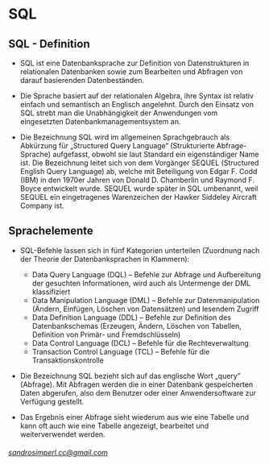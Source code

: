 # SQL

## SQL - Definition

* SQL ist eine Datenbanksprache zur Definition von Datenstrukturen in relationalen Datenbanken sowie zum Bearbeiten und Abfragen von darauf basierenden Datenbeständen.

* Die Sprache basiert auf der relationalen Algebra, ihre Syntax ist relativ einfach und semantisch an Englisch angelehnt. Durch den Einsatz von SQL strebt man die Unabhängigkeit der Anwendungen vom eingesetzten Datenbankmanagementsystem an.

* Die Bezeichnung SQL wird im allgemeinen Sprachgebrauch als Abkürzung für „Structured Query Language“ (Strukturierte Abfrage-Sprache) aufgefasst, obwohl sie laut Standard ein eigenständiger Name ist. Die Bezeichnung leitet sich von dem Vorgänger SEQUEL (Structured English Query Language) ab, welche mit Beteiligung von Edgar F. Codd (IBM) in den 1970er Jahren von Donald D. Chamberlin und Raymond F. Boyce entwickelt wurde. SEQUEL wurde später in SQL umbenannt, weil SEQUEL ein eingetragenes Warenzeichen der Hawker Siddeley Aircraft Company ist.

## Sprachelemente

* SQL-Befehle lassen sich in fünf Kategorien unterteilen (Zuordnung nach der Theorie der Datenbanksprachen in Klammern):

    * Data Query Language           (DQL)   – Befehle zur Abfrage und Aufbereitung der gesuchten Informationen, wird auch als Untermenge der DML klassifiziert
    * Data Manipulation Language    (DML)   – Befehle zur Datenmanipulation (Ändern, Einfügen, Löschen von Datensätzen) und lesendem Zugriff
    * Data Definition Language      (DDL)   – Befehle zur Definition des Datenbankschemas (Erzeugen, Ändern, Löschen von Tabellen, Definition von Primär- und Fremdschlüsseln)
    * Data Control Language         (DCL)   – Befehle für die Rechteverwaltung
    * Transaction Control Language  (TCL)   – Befehle für die Transaktionskontrolle

* Die Bezeichnung SQL bezieht sich auf das englische Wort „query” (Abfrage). Mit Abfragen werden die in einer Datenbank gespeicherten Daten abgerufen, also dem Benutzer oder einer Anwendersoftware zur Verfügung gestellt.
* Das Ergebnis einer Abfrage sieht wiederum aus wie eine Tabelle und kann oft auch wie eine Tabelle angezeigt, bearbeitet und weiterverwendet werden.



###### sandrosimperl.cc@gmail.com
